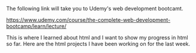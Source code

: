 The following link will take you to Udemy's web development bootcamt. 

https://www.udemy.com/course/the-complete-web-development-bootcamp/learn/lecture/

This is where I learned about html and I want to show my progress in html so far. 
Here are the html projects I have been working on for the last week.
